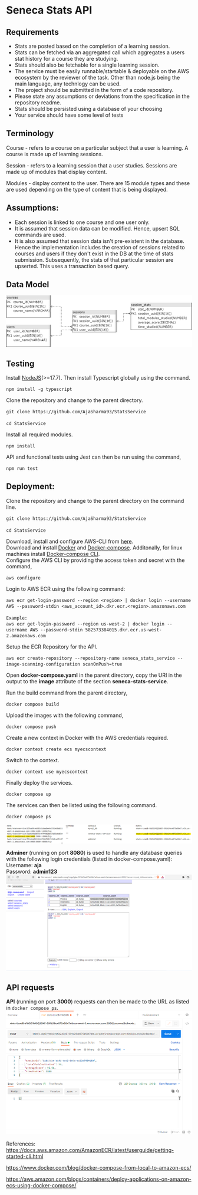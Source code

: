 # Seneca Stats API

## Requirements

- Stats are posted based on the completion of a learning session.
- Stats can be fetched via an aggregated call which aggregates a users stat history for a course they are studying.
- Stats should also be fetchable for a single learning session.
- The service must be easily runnable/startable & deployable on the
  AWS ecosystem by the reviewer of the task. Other than node.js being the main language, any technlogy can be
  used.
- The project should be submitted in the form of a code repository.
- Please state any assumptions or deviations from the specification in the repository readme.
- Stats should be persisted using a database of your choosing
- Your service should have some level of tests

## Terminology

Course - refers to a course on a particular subject that a user is learning. A course is made up of learning sessions.

Session - refers to a learning session that a user studies. Sessions are made up of modules that display content.

Modules - display content to the user. There are 15 module types and these are
used depending on the type of content that is being displayed.

## Assumptions:
* Each session is linked to one course and one user only.
* It is assumed that session data can be modified. Hence, upsert SQL commands are used.
* It is also assumed that session data isn't pre-existent in the database. Hence the implementation includes the creation of sessions related to courses and users if they don't exist in the DB at the time of stats submission. Subsequently, the stats of that particular session are upserted. This uses a transaction based query. 

## Data Model
![plot](./documentation/stats_db_model.png) 

## Testing

Install [NodeJS](https://nodejs.org/en/download/current/)(>=17.7). Then install Typescript globally using the command.
```
npm install -g typescript
```

Clone the repository and change to the parent directory.
```
git clone https://github.com/AjaSharma93/StatsService 

cd StatsService
```
Install all required modules.
```
npm install
```
API and functional tests using Jest can then be run using the command,
```
npm run test
``` 

## Deployment:
Clone the repository and change to the parent directory on the command line.
```
git clone https://github.com/AjaSharma93/StatsService 

cd StatsService
```
Download, install and configure AWS-CLI from [here](https://aws.amazon.com/cli/).  
Download and install [Docker](https://www.docker.com/products/docker-desktop/) and [Docker-compose](https://docs.docker.com/compose/install/). Additonally, for linux machines install [Docker-compose CLI](https://docs.docker.com/cloud/ecs-integration/#install-the-docker-compose-cli-on-linux).  
Configure the AWS CLI by providing the access token and secret with the command,
```
aws configure
```
Login to AWS ECR using the following command:
```
aws ecr get-login-password --region <region> | docker login --username AWS --password-stdin <aws_account_id>.dkr.ecr.<region>.amazonaws.com

Example:
aws ecr get-login-password --region us-west-2 | docker login --username AWS --password-stdin 582573384015.dkr.ecr.us-west-2.amazonaws.com
```
Setup the ECR Repository for the API.
```
aws ecr create-repository --repository-name seneca_stats_service --image-scanning-configuration scanOnPush=true 
```
Open **docker-compose.yaml** in the parent directory, copy the URI in the output to the **image** attribute of the section **seneca-stats-service**.  

Run the build command from the parent directory,
```
docker compose build
```
Upload the images with the following command,
```
docker compose push
```
Create a new context in Docker with the AWS credentials required.
```
docker context create ecs myecscontext
```
Switch to the context.
```
docker context use myecscontext
```
Finally deploy the services.
```
docker compose up
``` 
The services can then be listed using the following command.
```
docker compose ps
```
![plot](./documentation/container_ps.png)   

**Adminer** (running on port **8080**) is used to handle any database queries with the following login credentials (listed in docker-compose.yaml):  
Username: **aja**  
Password: **admin123**
![plot](./documentation/course_table_db.png) 

## API requests
**API** (running on port **3000**) requests can then be made to the URL as listed in `docker compose ps`. 
![plot](./documentation/postman_req.png) 

References:  
https://docs.aws.amazon.com/AmazonECR/latest/userguide/getting-started-cli.html  

https://www.docker.com/blog/docker-compose-from-local-to-amazon-ecs/  

https://aws.amazon.com/blogs/containers/deploy-applications-on-amazon-ecs-using-docker-compose/
